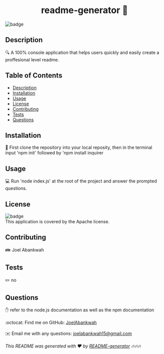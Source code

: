 <h1 align="center">readme-generator 👋</h1>
  
![badge](https://img.shields.io/badge/license-Apache-brightgreen)<br />
## Description
🔍 A 100% console application that helps users quickly and easily create a proffesional level readme.
## Table of Contents
- [Description](#description)
- [Installation](#installation)
- [Usage](#usage)
- [License](#license)
- [Contributing](#contributing)
- [Tests](#tests)
- [Questions](#questions)
## Installation
💾 First clone the repository into your local reposity, then in the terminal input 'npm init' followed by 'npm install inquirer
## Usage
💻 Run 'node index.js' at the root of the project and answer the prompted questions.
## License
![badge](https://img.shields.io/badge/license-Apache-brightgreen)
<br />
This application is covered by the Apache license. 
## Contributing
👪 Joel Abankwah
## Tests
✏️ no
## Questions
✋ refer to the node.js documentation as well as the npm documentation<br />
<br />
:octocat: Find me on GitHub: [JoelAbankwah](https://github.com/JoelAbankwah)<br />
<br />
✉️ Email me with any questions: joelabankwah15@gmail.com<br /><br />
_This README was generated with ❤️ by [README-generator](https://github.com/jpd61/README-generator) 🔥🔥🔥_
